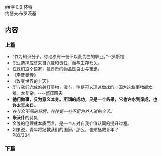 ##序
E.B.怀特  
约瑟夫.布罗茨基  


##  内容
###  上篇  
+ “作为知识分子，你必须有一份不以此为生的职业。”--罗斯福  
+ 职业选择应该来自兴趣和责任，而与生存无关。  
+ 在我们这个国家，最昂贵的物品是自由与理想。  
+ 《李普曼传》  
+ 《改变世界的十天》  
+ 所有我们完成的美好事物，没有一件是可以迅速做成的--因为这些事物都太难，太复杂。----盛田昭夫  
+ **他们做事，只为意义本身。所谓的成功，只是一个结果，它也许水到渠成，也许永无来日。**  
+ *在与众不同的背后，往往是一些不足为外人道的辛苦。*  
+ **米沃什**的诗集  
+ 金钱的伦理就本质而言，是一个人对自我价值认同的提升过程。
+ 如果说，青年将拯救我们的国家，那么，谁来拯救青年？  
P80/334





###  下篇  

